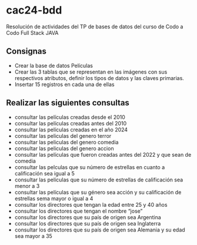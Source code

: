 # cac24-bdd
Resolución de actividades del TP de bases de datos del curso de Codo a Codo Full Stack JAVA

## Consignas
- Crear la base de datos Películas
- Crear las 3 tablas que se representan en las imágenes con sus respectivos atributos, definir los tipos de datos y las claves primarias.
- Insertar 15 registros en cada una de ellas

## Realizar las siguientes consultas
- consultar las películas creadas desde el 2010
- consultar las películas creadas antes del 2010
- consultar las películas creadas en el año 2024
- consultar las peliculas del genero terror
- consultar las peliculas del genero comedia
- consultar las peliculas del genero accion
- consultar las películas que fueron creadas antes del 2022 y que sean de comedia
- consultar las pelculas que su número de estrellas en cuanto a calificación sea igual a 5
- consultar las películas que su número de estrellas de calificación sea menor a 3
- consultar las películas que su género sea acción y su calificación de estrellas sema mayor o igual a 4
- consultar los directores que tengan la edad entre 25 y 40 años
- consultar los directores que tengan el nombre “jose”
- consultar los directores que su país de origen sea Argentina
- consultar los directores que su país de origen sea Inglaterra
- consultar los directores que su país de origen sea Alemania y su edad sea mayor a 35